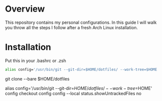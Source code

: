 # Overview

This repository contains my personal configurations.
In this guide I will walk you throw all the steps I follow after a fresh Arch Linux installation.

# Installation

Put this in your .bashrc or .zsh
```bash
alias config='/usr/bin/git --git-dir=$HOME/dotfiles/ --work-tree=$HOME'
```

git clone --bare <git-repo> $HOME/dotfiles

alias config='/usr/bin/git --git-dir=$HOME/dotfiles/ --work-tree=$HOME'
config checkout
config config --local status.showUntrackedFiles no
